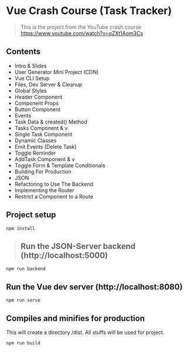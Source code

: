 # Vue Crash Course (Task Tracker)

> This is the project from the YouTube crash course
> https://www.youtube.com/watch?v=qZXt1Aom3Cs

## Contents

* Intro & Slides
* User Generator Mini Project (CDN)
* Vue CLI Setup
* Files, Dev Server & Cleanup
* Global Styles
* Header Component
* Component Props
* Button Component
* Events
* Task Data & created() Method
* Tasks Component & v
* Single Task Component
* Dynamic Classes
* Emit Events (Delete Task)
* Toggle Reminder
* AddTask Component & v
* Toggle Form & Template Conditionals
* Building For Production
* JSON
* Refactoring to Use The Backend
* Implementing the Router
* Restrict a Component to a Route


## Project setup

```
npm install
```

> ## Run the JSON-Server backend (http://localhost:5000)

```
npm run backend
```

## Run the Vue dev server (http://localhost:8080)

```
npm run serve
```

## Compiles and minifies for production
This will create a directory /dist. All stuffs will be used for project.

```
npm run build
```
